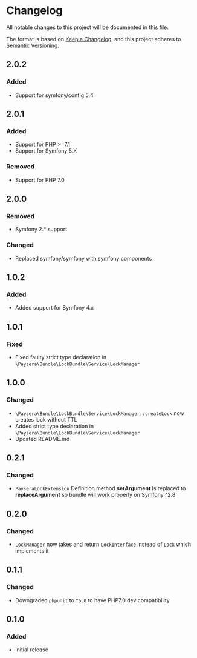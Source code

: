 # Changelog
All notable changes to this project will be documented in this file.

The format is based on [Keep a Changelog](https://keepachangelog.com/en/1.0.0/),
and this project adheres to [Semantic Versioning](https://semver.org/spec/v2.0.0.html).

## 2.0.2
### Added
- Support for symfony/config 5.4

## 2.0.1
### Added
- Support for PHP >=7.1
- Support for Symfony 5.X
### Removed
- Support for PHP 7.0

## 2.0.0
### Removed
- Symfony 2.* support
### Changed
- Replaced symfony/symfony with symfony components

## 1.0.2
### Added
- Added support for Symfony 4.x

## 1.0.1
### Fixed
- Fixed faulty strict type declaration in `\Paysera\Bundle\LockBundle\Service\LockManager`

## 1.0.0
### Changed
- `\Paysera\Bundle\LockBundle\Service\LockManager::createLock` now creates lock without TTL
- Added strict type declaration in `\Paysera\Bundle\LockBundle\Service\LockManager`
- Updated README.md

## 0.2.1
### Changed
- `PayseraLockExtension` Definition method **setArgument** is replaced to **replaceArgument** so bundle will work properly on Symfony ^2.8

## 0.2.0
### Changed 
- `LockManager` now takes and return `LockInterface` instead of `Lock` which implements it 

## 0.1.1
### Changed
- Downgraded `phpunit` to `^6.0` to have PHP7.0 dev compatibility

## 0.1.0
### Added
- Initial release
